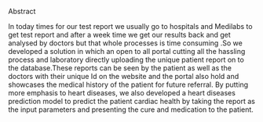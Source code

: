 
Abstract

In today times for our test report we usually go to hospitals and Medilabs to get test report and after a week time we get our results back and get analysed by doctors but that whole processes is time consuming .So we developed a solution in which an open to all portal cutting all the hassling process and laboratory directly uploading the unique patient report on to the database.These reports can be seen by the patient as well as the doctors with their unique Id on the website and the portal also hold and showcases the medical history of the patient for future referral. By putting more emphasis to heart diseases, we also developed a heart diseases prediction model to predict the patient cardiac health by taking the report as the input parameters and presenting the cure and medication to the patient.